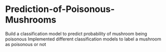 # Prediction-of-Poisonous-Mushrooms
Build a classification model to predict probability of mushroom being poisonous
Implemented different classification models to label a mushroom as poisonous or not
